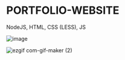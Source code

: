 # PORTFOLIO-WEBSITE
 NodeJS, HTML, CSS (LESS), JS
 
 ![image](https://user-images.githubusercontent.com/55737038/126488070-ac4532e3-719a-4f3f-9f45-996f4f88f7c5.png)
 
![ezgif com-gif-maker (2)](https://user-images.githubusercontent.com/55737038/126497089-a57f73f5-0d62-4e30-a15a-e4faed00c6f8.gif)


